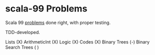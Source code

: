 # scala-99 Problems

Scala 99 [problems](http://aperiodic.net/phil/scala/s-99/) done right, with proper testing.

TDD-developed.

Lists (X)
ArithmeticInt (X)
Logic (X)
Codes (X)
Binary Trees (-)
Binary Search Trees ( )
